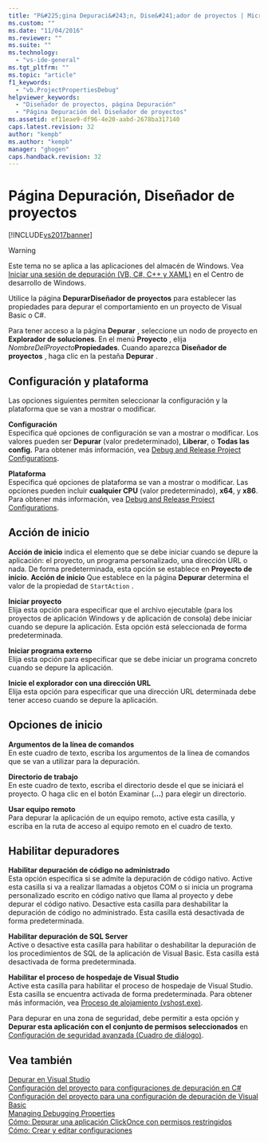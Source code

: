 ```yaml
---
title: "P&#225;gina Depuraci&#243;n, Dise&#241;ador de proyectos | Microsoft Docs"
ms.custom: ""
ms.date: "11/04/2016"
ms.reviewer: ""
ms.suite: ""
ms.technology: 
  - "vs-ide-general"
ms.tgt_pltfrm: ""
ms.topic: "article"
f1_keywords: 
  - "vb.ProjectPropertiesDebug"
helpviewer_keywords: 
  - "Diseñador de proyectos, página Depuración"
  - "Página Depuración del Diseñador de proyectos"
ms.assetid: ef11eae9-df96-4e20-aabd-2678ba317140
caps.latest.revision: 32
author: "kempb"
ms.author: "kempb"
manager: "ghogen"
caps.handback.revision: 32
---
```

# P&#225;gina Depuraci&#243;n, Dise&#241;ador de proyectos
[!INCLUDE[vs2017banner](../../code-quality/includes/vs2017banner.md)]

> [!WARNING]
>  Este tema no se aplica a las aplicaciones del almacén de Windows.  Vea [Iniciar una sesión de depuración \(VB, C\#, C\+\+ y XAML\)](../../debugger/start-a-debugging-session-for-a-store-app-in-visual-studio-vb-csharp-cpp-and-xaml.md) en el Centro de desarrollo de Windows.  
  
 Utilice la página **DepurarDiseñador de proyectos** para establecer las propiedades para depurar el comportamiento en un proyecto de Visual Basic o C\#.  
  
 Para tener acceso a la página **Depurar** , seleccione un nodo de proyecto en **Explorador de soluciones**.  En el menú **Proyecto** , elija *NombreDelProyecto***Propiedades**.  Cuando aparezca **Diseñador de proyectos** , haga clic en la pestaña **Depurar** .  
  
## Configuración y plataforma  
 Las opciones siguientes permiten seleccionar la configuración y la plataforma que se van a mostrar o modificar.  
  
 **Configuración**  
 Especifica qué opciones de configuración se van a mostrar o modificar.  Los valores pueden ser **Depurar** \(valor predeterminado\), **Liberar**, o **Todas las config.** Para obtener más información, vea [Debug and Release Project Configurations](http://msdn.microsoft.com/es-es/0440b300-0614-4511-901a-105b771b236e).  
  
 **Plataforma**  
 Especifica qué opciones de plataforma se van a mostrar o modificar.  Las opciones pueden incluir **cualquier CPU** \(valor predeterminado\), **x64**, y **x86**.  Para obtener más información, vea [Debug and Release Project Configurations](http://msdn.microsoft.com/es-es/0440b300-0614-4511-901a-105b771b236e).  
  
## Acción de inicio  
 **Acción de inicio** indica el elemento que se debe iniciar cuando se depure la aplicación: el proyecto, un programa personalizado, una dirección URL o nada.  De forma predeterminada, esta opción se establece en **Proyecto de inicio**.  **Acción de inicio** Que establece en la página **Depurar** determina el valor de la propiedad de `StartAction` .  
  
 **Iniciar proyecto**  
 Elija esta opción para especificar que el archivo ejecutable \(para los proyectos de aplicación Windows y de aplicación de consola\) debe iniciar cuando se depure la aplicación.  Esta opción está seleccionada de forma predeterminada.  
  
 **Iniciar programa externo**  
 Elija esta opción para especificar que se debe iniciar un programa concreto cuando se depure la aplicación.  
  
 **Inicie el explorador con una dirección URL**  
 Elija esta opción para especificar que una dirección URL determinada debe tener acceso cuando se depure la aplicación.  
  
## Opciones de inicio  
 **Argumentos de la línea de comandos**  
 En este cuadro de texto, escriba los argumentos de la línea de comandos que se van a utilizar para la depuración.  
  
 **Directorio de trabajo**  
 En este cuadro de texto, escriba el directorio desde el que se iniciará el proyecto.  O haga clic en el botón Examinar \(**...**\) para elegir un directorio.  
  
 **Usar equipo remoto**  
 Para depurar la aplicación de un equipo remoto, active esta casilla, y escriba en la ruta de acceso al equipo remoto en el cuadro de texto.  
  
## Habilitar depuradores  
 **Habilitar depuración de código no administrado**  
 Esta opción especifica si se admite la depuración de código nativo.  Active esta casilla si va a realizar llamadas a objetos COM o si inicia un programa personalizado escrito en código nativo que llama al proyecto y debe depurar el código nativo.  Desactive esta casilla para deshabilitar la depuración de código no administrado.  Esta casilla está desactivada de forma predeterminada.  
  
 **Habilitar depuración de SQL Server**  
 Active o desactive esta casilla para habilitar o deshabilitar la depuración de los procedimientos de SQL de la aplicación de Visual Basic.  Esta casilla está desactivada de forma predeterminada.  
  
 **Habilitar el proceso de hospedaje de Visual Studio**  
 Active esta casilla para habilitar el proceso de hospedaje de Visual Studio.  Esta casilla se encuentra activada de forma predeterminada.  Para obtener más información, vea [Proceso de alojamiento \(vshost.exe\)](../../ide/hosting-process-vshost-exe.md).  
  
 Para depurar en una zona de seguridad, debe permitir a esta opción y **Depurar esta aplicación con el conjunto de permisos seleccionados** en [Configuración de seguridad avanzada \(Cuadro de diálogo\)](../../ide/reference/advanced-security-settings-dialog-box.md).  
  
## Vea también  
 [Depurar en Visual Studio](../../debugger/debugging-in-visual-studio.md)   
 [Configuración del proyecto para configuraciones de depuración en C\#](../../debugger/project-settings-for-csharp-debug-configurations.md)   
 [Configuración del proyecto para una configuración de depuración de Visual Basic](../../debugger/project-settings-for-a-visual-basic-debug-configuration.md)   
 [Managing Debugging Properties](http://msdn.microsoft.com/es-es/92474d16-e7fe-4fac-9287-6bd6b3a7eb68)   
 [Cómo: Depurar una aplicación ClickOnce con permisos restringidos](../../deployment/how-to-debug-a-clickonce-application-with-restricted-permissions.md)   
 [Cómo: Crear y editar configuraciones](../../ide/how-to-create-and-edit-configurations.md)